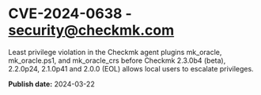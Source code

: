 # CVE-2024-0638 - security@checkmk.com

Least privilege violation in the Checkmk agent plugins mk_oracle, mk_oracle.ps1, and mk_oracle_crs before Checkmk 2.3.0b4 (beta), 2.2.0p24, 2.1.0p41 and 2.0.0 (EOL) allows local users to escalate privileges.

**Publish date:** 2024-03-22
